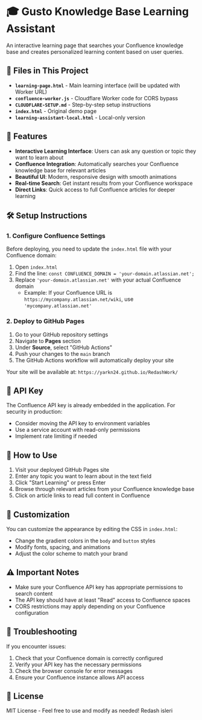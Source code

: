# 🎓 Gusto Knowledge Base Learning Assistant

An interactive learning page that searches your Confluence knowledge base and creates personalized learning content based on user queries.

## 📁 Files in This Project

- **`learning-page.html`** - Main learning interface (will be updated with Worker URL)
- **`confluence-worker.js`** - Cloudflare Worker code for CORS bypass
- **`CLOUDFLARE-SETUP.md`** - Step-by-step setup instructions
- **`index.html`** - Original demo page
- **`learning-assistant-local.html`** - Local-only version

## 🚀 Features

- **Interactive Learning Interface**: Users can ask any question or topic they want to learn about
- **Confluence Integration**: Automatically searches your Confluence knowledge base for relevant articles
- **Beautiful UI**: Modern, responsive design with smooth animations
- **Real-time Search**: Get instant results from your Confluence workspace
- **Direct Links**: Quick access to full Confluence articles for deeper learning

## 🛠️ Setup Instructions

### 1. Configure Confluence Settings

Before deploying, you need to update the `index.html` file with your Confluence domain:

1. Open `index.html`
2. Find the line: `const CONFLUENCE_DOMAIN = 'your-domain.atlassian.net';`
3. Replace `'your-domain.atlassian.net'` with your actual Confluence domain
   - Example: If your Confluence URL is `https://mycompany.atlassian.net/wiki`, use `'mycompany.atlassian.net'`

### 2. Deploy to GitHub Pages

1. Go to your GitHub repository settings
2. Navigate to **Pages** section
3. Under **Source**, select "GitHub Actions"
4. Push your changes to the `main` branch
5. The GitHub Actions workflow will automatically deploy your site

Your site will be available at: `https://yarkn24.github.io/RedashWork/`

## 🔑 API Key

The Confluence API key is already embedded in the application. For security in production:
- Consider moving the API key to environment variables
- Use a service account with read-only permissions
- Implement rate limiting if needed

## 📖 How to Use

1. Visit your deployed GitHub Pages site
2. Enter any topic you want to learn about in the text field
3. Click "Start Learning" or press Enter
4. Browse through relevant articles from your Confluence knowledge base
5. Click on article links to read full content in Confluence

## 🎨 Customization

You can customize the appearance by editing the CSS in `index.html`:
- Change the gradient colors in the `body` and `button` styles
- Modify fonts, spacing, and animations
- Adjust the color scheme to match your brand

## ⚠️ Important Notes

- Make sure your Confluence API key has appropriate permissions to search content
- The API key should have at least "Read" access to Confluence spaces
- CORS restrictions may apply depending on your Confluence configuration

## 🔧 Troubleshooting

If you encounter issues:
1. Check that your Confluence domain is correctly configured
2. Verify your API key has the necessary permissions
3. Check the browser console for error messages
4. Ensure your Confluence instance allows API access

## 📝 License

MIT License - Feel free to use and modify as needed!
Redash isleri
